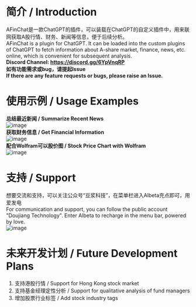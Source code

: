 # 简介 / Introduction
AFinChat是一款ChatGPT的插件，可以装载在ChatGPT的自定义插件中，用来联网获取A股行情、财务、新闻等信息，便于后续分析。  
AFinChat is a plugin for ChatGPT. It can be loaded into the custom plugins of ChatGPT to fetch information about A-share market, finance, news, etc. online, which is convenient for subsequent analysis.  
**Discord Channel: https://discord.gg/6YpVnqRP**  
**如有功能需求或bug，请提起Issue**  
**If there are any feature requests or bugs, please raise an Issue.**  

# 使用示例 / Usage Examples
**总结最近新闻 / Summarize Recent News**  
![image](https://github.com/Doujiang2333/AFinChat/assets/125125837/0e8785a0-29e9-4e4b-b167-ebaa333b9bd8)  
**获取财务信息 / Get Financial Information**  
![image](https://github.com/Doujiang2333/AFinChat/assets/125125837/63411791-4eba-43f2-98de-6d1eb298384d)  
**配合Wolfram可以股价图 / Stock Price Chart with Wolfram**  
![image](https://github.com/Doujiang2333/AFinChat/assets/125125837/1da25141-3bf8-4e86-a66c-799116d7c7ff) 

# 支持 / Support
想要交流和支持，可以关注公众号“豆浆科技”，在菜单栏进入Albeta充点即可，用爱发电  
For communication and support, you can follow the public account "Doujiang Technology". Enter Albeta to recharge in the menu bar, powered by love.  
![image](https://github.com/Doujiang2333/AFinChat/assets/125125837/ee8b0e5a-5801-4384-bd6c-cbf668318ae0)

# 未来开发计划 / Future Development Plans
1. 支持港股行情 / Support for Hong Kong stock market
2. 支持基金经理定性分析 / Support for qualitative analysis of fund managers
3. 增加股票行业标签 / Add stock industry tags
